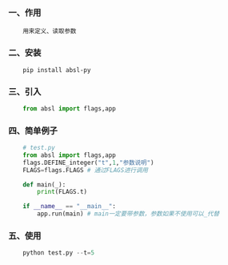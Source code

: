 ### 一、作用
        用来定义、读取参数


### 二、安装

```shell
    pip install absl-py
```

###  三、引入

```python
    from absl import flags,app
```

### 四、简单例子

```python
    # test.py
    from absl import flags,app
    flags.DEFINE_integer("t",1,"参数说明")
    FLAGS=flags.FLAGS # 通过FLAGS进行调用

    def main(_):
        print(FLAGS.t)

    if __name__ == "__main__":
        app.run(main) # main一定要带参数，参数如果不使用可以_代替
```

### 五、使用
```python
    python test.py --t=5
```